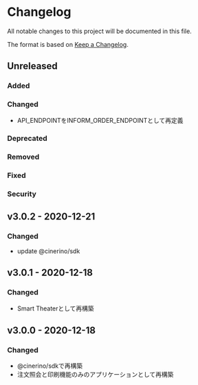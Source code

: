 # Changelog

All notable changes to this project will be documented in this file.

The format is based on [Keep a Changelog](http://keepachangelog.com/).

## Unreleased

### Added

### Changed

- API_ENDPOINTをINFORM_ORDER_ENDPOINTとして再定義

### Deprecated

### Removed

### Fixed

### Security

## v3.0.2 - 2020-12-21

### Changed

- update @cinerino/sdk

## v3.0.1 - 2020-12-18

### Changed

- Smart Theaterとして再構築

## v3.0.0 - 2020-12-18

### Changed

- @cinerino/sdkで再構築
- 注文照会と印刷機能のみのアプリケーションとして再構築

